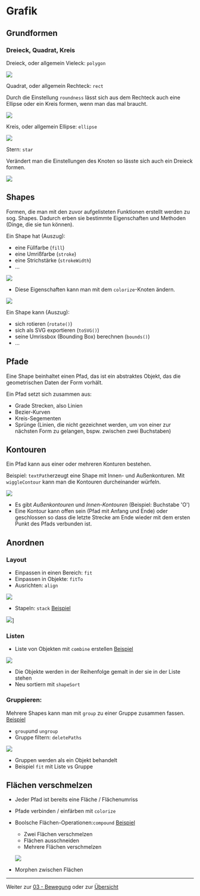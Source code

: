 # Grafik

## Grundformen

### Dreieck, Quadrat, Kreis

 Dreieck, oder allgemein Vieleck: `polygon`

![](assets/shape_1.gif)

Quadrat, oder allgemein Rechteck: `rect`

Durch die Einstellung `roundness` lässt sich aus dem Rechteck auch eine Ellipse oder ein Kreis formen, wenn man das mal braucht.

![](assets/shape_2.gif)
	
Kreis, oder allgemein Ellipse: `ellipse`
	
![](assets/shape_3.gif)
	
Stern: `star`
	
Verändert man die Einstellungen des Knoten so lässte sich auch ein Dreieck formen.

![](assets/shape_4.gif)

## Shapes

Formen, die man mit den zuvor aufgelisteten Funktionen erstellt werden zu sog. Shapes. Dadurch erben sie bestimmte Eigenschaften und Methoden (Dinge, die sie tun können).

Ein Shape hat (Auszug):
- eine Füllfarbe (`fill`) 
- eine Umrißfarbe (`stroke`)
- eine Strichstärke (`strokeWidth`)
- …

![](assets/fill.png)
	
- Diese Eigenschaften kann man mit dem `colorize`-Knoten ändern.

![](assets/shape_5.gif)

Ein Shape kann (Auszug):
- sich rotieren (`rotate()`)
- sich als SVG exportieren (`toSVG()`)
- seine Umrissbox (Bounding Box) berechnen (`bounds()`)
- …

## Pfade

Eine Shape beinhaltet einen Pfad, das ist ein abstraktes Objekt, das die geometrischen Daten der Form vorhält.

Ein Pfad setzt sich zusammen aus:
- Grade Strecken, also Linien
- Bezier-Kurven
- Kreis-Segementen
- Sprünge (Linien, die nicht gezeichnet werden, um von einer zur nächsten Form zu gelangen, bspw. zwischen zwei Buchstaben)

## Kontouren

Ein Pfad kann aus einer oder mehreren Konturen bestehen.

Beispiel: `textPath`erzeugt eine Shape mit Innen- und Außenkonturen. Mit `wiggleContour` kann man die Kontouren durcheinander würfeln.

![](assets/contour.gif)

- Es gibt *Außenkontouren* und *Innen-Kontouren*
  (Beispiel: Buchstabe 'O')
- Eine Kontour kann offen sein (Pfad mit Anfang und Ende) oder geschlossen so dass die letzte Strecke am Ende wieder mit dem ersten Punkt des Pfads verbunden ist.


## Anordnen

### Layout
- Einpassen in einen Bereich: `fit`
- Einpassen in Objekte: `fitTo`
- Ausrichten: `align`

![](assets/align.png)

- Stapeln: `stack` [Beispiel](https://nodebox.live/nodebox-intro/b02stack)

![](assets/stack.gif)]
	
### Listen
- Liste von Objekten mit `combine` erstellen  [Beispiel](https://nodebox.live/nodebox-intro/b02combine)

![](assets/combine.png)

- Die Objekte werden in der Reihenfolge gemalt in der sie in der Liste stehen
- Neu sortiern mit `shapeSort`
	
### Gruppieren:

Mehrere Shapes kann man mit `group` zu einer Gruppe zusammen fassen. [Beispiel](https://nodebox.live/nodebox-intro/b02group)

- `group`und `ungroup`
- Gruppe filtern: `deletePaths`

![](assets/deletepaths.gif)

- Gruppen werden als ein Objekt behandelt
- Beispiel `fit` mit Liste vs Gruppe

## Flächen verschmelzen

- Jeder Pfad ist bereits eine Fläche / Flächenumriss
- Pfade verbinden / einfärben mit `colorize`
- Boolsche Flächen-Operationen:`compound` [Beispiel](https://nodebox.live/nodebox-intro/b02compund)
	- Zwei Flächen verschmelzen
	- Flächen ausschneiden
	- Mehrere Flächen verschmelzen
	
	![](assets/compound.gif)
	
- Morphen zwischen Flächen

---

Weiter zur [03 - Bewegung](03-bewegung.md) oder zur [Übersicht](readme.md)
	


	
